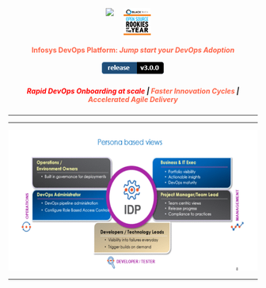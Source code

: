 <div align="center"><img src="/UI/src/assets/img/hygieia_b.png" width="250" align="top" /><a href="https://www.blackducksoftware.com/about/news-events/releases/2015-open-source-rookies-year"><img src="https://github.com/Hygieia/Hygieia/blob/gh-pages/media/images/Rookies_Award_Badge.png" width="55" align="top" hspace="20" /></a></div>
<div align="center">
<p><strong><span style="color:tomato;">Infosys DevOps Platform: <em>Jump start your DevOps Adoption </em></span></strong></p>
</div>
<div align="center"><!--IDP Release --> <img src="/Images Folder/release.PNG" alt="Release" /></div>
<div align="center">
<h5><font color="red">Rapid DevOps Onboarding at scale</font> | <span style="color:tomato;">Faster Innovation Cycles</span> | <span style="color:tomato;">Accelerated Agile Delivery</span></h5><hr />
<hr/>
</div>
<div align="center">
<img src="/Images Folder/idp2.gif" alt="IDP" width="540" height="285" /></td>
</div>
<hr/>
